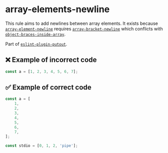 # array-elements-newline

This rule aims to add newlines between array elements.
It exists because [`array-element-newline`](https://eslint.org/docs/rules/array-element-newline) requires [`array-bracket-newline`](https://eslint.org/docs/rules/array-bracket-newline) which conflicts with [`object-braces-inside-array`](https://github.com/coderaiser/putout/tree/master/packages/eslint-plugin-putout/lib/objects-braces-inside-array#readme).

Part of [`eslint-plugin-putout`](https://github.com/coderaiser/putout/tree/master/packages/eslint-plugin-putout#rules).



## ❌ Example of incorrect code

```js
const a = [1, 2, 3, 4, 5, 6, 7];
```

## ✅ Example of correct code

```js
const a = [
    1,
    2,
    3,
    4,
    5,
    6,
    7,
];

const stdio = [0, 1, 2, 'pipe'];
```
